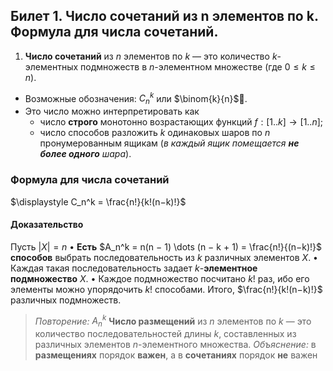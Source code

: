 ## Билет 1. Число сочетаний из n элементов по k. Формула для числа сочетаний.
1) **Число сочетаний** из $n$ элементов по $k$ — это количество $k$-элементных подмножеств в $n$-элементном множестве (где $0 \leq k \leq n$).
- Возможные обозначения: $C_n^k$ или $\binom{k}{n}$.
- Это число можно интерпретировать как
	- число **строго** монотонно возрастающих функций $f : [1..k] \to [1..n]$;
	- число способов разложить $k$ одинаковых шаров по $n$ пронумерованным ящикам (*в каждый ящик помещается* ***не более одного*** *шара*).

### Формула для числа сочетаний
$\displaystyle C_n^k = \frac{n!}{k!(n−k)!}$

#### Доказательство
Пусть $|X| = n$
• **Есть** $A_n^k = n(n − 1) \dots (n − k + 1) = \frac{n!}{(n−k)!}$ **способов** выбрать последовательность из $k$ различных элементов $X$.
• Каждая такая последовательность задает $k$-**элементное подмножество** $X$.
• Каждое подмножество посчитано $k!$ раз, ибо его элементы можно упорядочить $k!$ способами. Итого, $\frac{n!}{k!(n−k)!}$ различных подмножеств.

>*Повторение:* $A_n^k$ **Число размещений** из $n$ элементов по $k$ — это количество последовательностей длины $k$, составленных из различных элементов $n$-элементного множества.
> *Объяснение:* в **размещениях** порядок **важен**, а в **сочетаниях** порядок **не** важен
